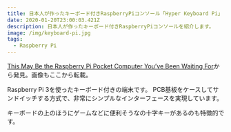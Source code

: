 ```yaml
---
title: 日本人が作ったキーボード付きRaspberryPiコンソール「Hyper Keyboard Pi」
date: 2020-01-20T23:00:03.421Z
description: 日本人が作ったキーボード付きRaspberryPiコンソールを紹介します。
image: /img/keyboard-pi.jpg
tags:
  - Raspberry Pi
---
```

[This May Be the Raspberry Pi Pocket Computer You’ve Been Waiting For](https://blog.hackster.io/this-may-be-the-raspberry-pi-pocket-computer-youve-been-waiting-for-a183c7ffd7b1)から発見。画像もここから転載。

Raspberry Pi 3を使ったキーボード付きの端末です。
PCB基板をケースしてサンドイッチする方式で、非常にシンプルなインターフェースを実現しています。

キーボードの上のほうにゲームなどに便利そうなの十字キーがあるのも特徴的です。
